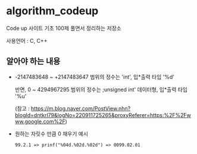 # algorithm_codeup
Code up 사이트 기초 100제 풀면서 정리하는 저장소

사용언어 : C, C++

## 알아야 하는 내용

- -2147483648 ~ +2147483647 범위의 정수는 'int', 입*출력 타입 '%d'
  
  반면, 0 ~ 4294967295 범위의 정수는 ;unsigned int' 데이터형, 입*출력 타입 '%u'

  (참고 : https://m.blog.naver.com/PostView.nhn?blogId=dntkrl79&logNo=220911725265&proxyReferer=https:%2F%2Fwww.google.com%2F)

- 원하는 자릿수 만큼 0 채우기 예시
  
  ```  
  99.2.1 => prinf("%04d.%02d.%02d") => 0099.02.01 
  ```